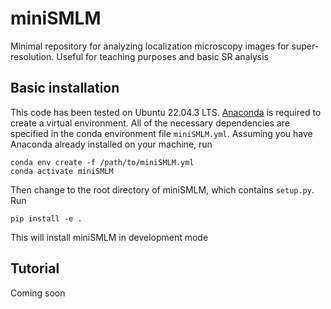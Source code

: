 # miniSMLM

Minimal repository for analyzing localization microscopy images for super-resolution. Useful for teaching purposes and basic SR analysis

## Basic installation

This code has been tested on Ubuntu 22.04.3 LTS. [Anaconda](https://docs.anaconda.com/free/anaconda/install/linux/) is required to create a virtual environment. All of the necessary dependencies are specified in the conda environment file ```miniSMLM.yml```. Assuming you have Anaconda already installed on your machine, run
 
``` 
conda env create -f /path/to/miniSMLM.yml
conda activate miniSMLM
```  
Then change to the root directory of miniSMLM, which contains ```setup.py```. Run 

``` 
pip install -e .
```  

This will install miniSMLM in development mode

## Tutorial

Coming soon

